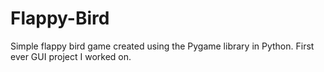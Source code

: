 # Flappy-Bird
Simple flappy bird game created using the Pygame library in Python.
First ever GUI project I worked on.
